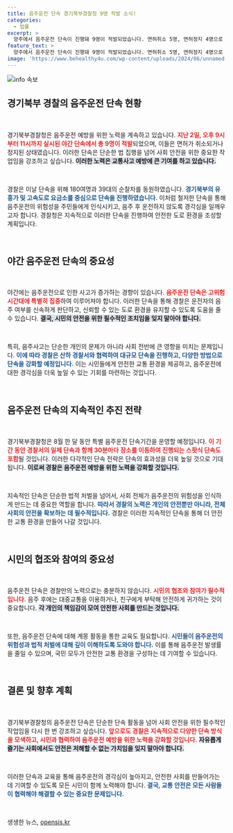 ```yaml
---
title: 음주운전 단속 경기북부경찰청 9명 적발 소식!
categories:
  - 법률
excerpt: >
  양주에서 음주운전 단속이 진행돼 9명이 적발되었습니다. 면허취소 5명, 면허정지 4명으로 강력 단속이 예고되며, 경찰은 특별 단속을 지속적으로 실시할 계획입니다. 클릭해서 자세한 내용 확인해보세요!
feature_text: >
  양주에서 음주운전 단속이 진행돼 9명이 적발되었습니다. 면허취소 5명, 면허정지 4명으로 강력 단속이 예고되며, 경찰은 특별 단속을 지속적으로 실시할 계획입니다. 클릭해서 자세한 내용 확인해보세요!
image: 'https://www.behealthy4u.com/wp-content/uploads/2024/06/unnamed-file.png'
---
```


<p><img src="https://www.behealthy4u.com/wp-content/uploads/2024/06/unnamed-file.png" alt="info 속보" /></p>

<h2 data-ke-size="size26">경기북부 경찰의 음주운전 단속 현황</h2>

<p data-ke-size="size16">&nbsp;</p>

<p>경기북부경찰청은 음주운전 예방을 위한 노력을 계속하고 있습니다. <b><span style="color: #ee2323;">지난 2일, 오후 9시부터 11시까지 실시된 야간 단속에서 총 9명이 적발</span></b>되었으며, 이들은 면허가 취소되거나 정지된 상태였습니다. 이러한 단속은 단순한 법 집행을 넘어 사회 안전을 위한 중요한 작업임을 강조하고 싶습니다. <b><span style="background-color: #21538527;">이러한 노력은 교통사고 예방에 큰 기여를 하고 있습니다.</span></b></p>

<p data-ke-size="size16">&nbsp;</p>

<p>경찰은 이날 단속을 위해 180여명과 39대의 순찰차를 동원하였습니다. <b><span style="color: #1a5490;">경기북부의 유흥가 및 고속도로 요금소를 중심으로 단속을 진행하였습니다.</span></b> 이처럼 철저한 단속을 통해 음주운전의 위험성을 주민들에게 인식시키고, 음주 후 운전하지 않도록 경각심을 일깨우고자 합니다. 경찰청은 지속적으로 이러한 단속을 진행하여 안전한 도로 환경을 조성할 계획입니다.</p>

<p data-ke-size="size16">&nbsp;</p>

<h2 data-ke-size="size26">야간 음주운전 단속의 중요성</h2>

<p data-ke-size="size16">&nbsp;</p>

<p>야간에는 음주운전으로 인한 사고가 증가하는 경향이 있습니다. <b><span style="color: #ee2323;">음주운전 단속은 고위험 시간대에 특별히 집중</span></b>하여 이루어져야 합니다. 이러한 단속을 통해 경찰은 운전자의 음주 여부를 신속하게 판단하고, 신뢰할 수 있는 도로 환경을 유지할 수 있도록 도움을 줄 수 있습니다. <b><span style="background-color: #21538527;">결국, 시민의 안전을 위한 필수적인 조치임을 잊지 말아야 합니다.</span></b></p>

<p data-ke-size="size16">&nbsp;</p>

<p>특히, 음주사고는 단순한 개인의 문제가 아니라 사회 전반에 큰 영향을 미치는 문제입니다. <b><span style="color: #1a5490;">이에 따라 경찰은 산하 경찰서와 협력하여 대규모 단속을 진행하고, 다양한 방법으로 단속을 강화할 예정입니다.</span></b> 이는 시민들에게 안전한 교통 환경을 제공하고, 음주운전에 대한 경각심을 더욱 높일 수 있는 기회를 마련하는 것입니다. </p>

<p data-ke-size="size16">&nbsp;</p>

<h2 data-ke-size="size26">음주운전 단속의 지속적인 추진 전략</h2>

<p data-ke-size="size16">&nbsp;</p>

<p>경기북부경찰청은 8월 한 달 동안 특별 음주운전 단속기간을 운영할 예정입니다. <b><span style="color: #ee2323;">이 기간 동안 경찰서의 일제 단속과 함께 30분마다 장소를 이동하여 진행되는 스팟식 단속도 포함</span></b>될 것입니다. 이러한 다각적인 단속 전략은 단속의 효과성을 더욱 높일 것으로 기대됩니다. <b><span style="background-color: #21538527;">이로써 경찰은 음주운전 예방을 위한 노력을 강화할 것입니다.</span></b></p>

<p data-ke-size="size16">&nbsp;</p>

<p>지속적인 단속은 단순한 법적 처벌을 넘어서, 사회 전체가 음주운전의 위험성을 인식하게 만드는 데 중요한 역할을 합니다. <b><span style="color: #1a5490;">따라서 경찰의 노력은 개인의 안전뿐만 아니라, 전체 사회의 안전을 확보하는 데 필수적입니다.</span></b> 경찰은 이러한 지속적인 단속을 통해 더 안전한 교통 환경을 만들어 나갈 것입니다.</p>

<p data-ke-size="size16">&nbsp;</p>

<h2 data-ke-size="size26">시민의 협조와 참여의 중요성</h2>

<p data-ke-size="size16">&nbsp;</p>

<p>음주운전 단속은 경찰만의 노력으로는 충분하지 않습니다. <b><span style="color: #ee2323;">시민의 협조와 참여가 필수적입니다.</span></b> 음주 후에는 대중교통을 이용하거나, 친구에게 부탁해 안전하게 귀가하는 것이 중요합니다. <b><span style="background-color: #21538527;">각 개인의 책임감이 모여 안전한 사회를 만드는 것입니다.</span></b></p>

<p data-ke-size="size16">&nbsp;</p>

<p>또한, 음주운전 단속에 대해 계몽 활동을 통한 교육도 필요합니다. <b><span style="color: #1a5490;">시민들이 음주운전의 위험성과 법적 처벌에 대해 깊이 이해하도록 도와야 합니다.</span></b> 이를 통해 음주운전 발생률을 줄일 수 있으며, 국민 모두가 안전한 교통 환경을 구성하는 데 기여할 수 있습니다.</p>

<p data-ke-size="size16">&nbsp;</p>

<h2 data-ke-size="size26">결론 및 향후 계획</h2>

<p data-ke-size="size16">&nbsp;</p>

<p>경기북부경찰청의 음주운전 단속은 단순한 단속 활동을 넘어 사회 안전을 위한 필수적인 작업임을 다시 한 번 강조하고 싶습니다. <b><span style="color: #ee2323;">앞으로도 경찰은 지속적으로 다양한 단속 방식을 모색하고, 시민과 협력하여 음주운전 예방을 위한 노력을 강화할 것입니다.</span></b> <b><span style="background-color: #21538527;">자유롭게 즐기는 사회에서도 안전은 저해할 수 없는 가치임을 잊지 말아야 합니다.</span></b></p>

<p data-ke-size="size16">&nbsp;</p>

<p>이러한 단속과 교육을 통해 음주운전의 경각심이 높아지고, 안전한 사회를 만들어가는 데 기여할 수 있도록 모든 시민이 함께 노력해야 합니다. <b><span style="color: #1a5490;">결국, 교통 안전은 모든 사람들이 협력해야 해결할 수 있는 중요한 문제입니다.</span></b></p>

<p data-ke-size="size16">&nbsp;</p>
생생한 뉴스, <a href="https://opensis.kr" rel="dofollow">opensis.kr</a>



